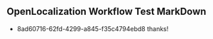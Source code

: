 ## OpenLocalization Workflow Test MarkDown
* 8ad60716-62fd-4299-a845-f35c4794ebd8 thanks!

<!--HONumber=Aug16_HO3-->



